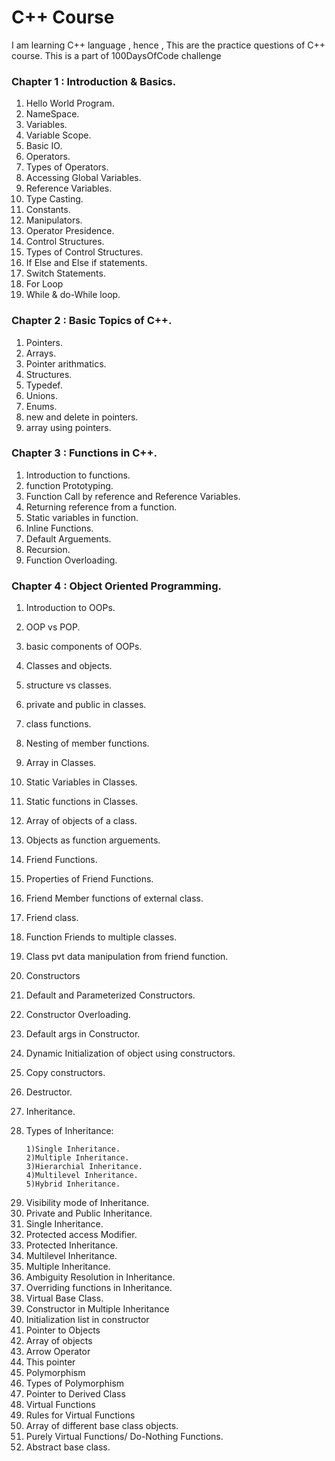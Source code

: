 # C++ Course 
I am learning C++ language , hence , This are the practice questions of C++ course. This is a part of 100DaysOfCode challenge

### Chapter 1 : Introduction & Basics.
  1) Hello World Program.
  2) NameSpace.
  3) Variables.
  4) Variable Scope.
  5) Basic IO.
  6) Operators.
  7) Types of Operators.
  8) Accessing Global Variables.
  9) Reference Variables.
  10) Type Casting.
  11) Constants.
  12) Manipulators.
  13) Operator Presidence.
  14) Control Structures.
  15) Types of Control Structures.
  16) If Else and Else if statements.
  17) Switch Statements.
  18) For Loop
  19) While & do-While loop.

### Chapter 2 : Basic Topics of C++.
  1) Pointers.
  2) Arrays.
  3) Pointer arithmatics.
  4) Structures.
  5) Typedef.
  6) Unions.
  7) Enums.
  8) new and delete in pointers.
  9) array using pointers.
  
### Chapter 3 : Functions in C++.
  1) Introduction to functions.
  2) function Prototyping.
  3) Function Call by reference and Reference Variables.
  4) Returning reference from a function.
  5) Static variables in function.
  6) Inline Functions.
  7) Default Arguements.
  8) Recursion.
  9) Function Overloading.
  
### Chapter 4 : Object Oriented Programming.
  1) Introduction to OOPs.
  2) OOP vs POP.
  3) basic components of OOPs.
  4) Classes and objects.
  5) structure vs classes.
  6) private and public in classes.
  7) class functions.
  8) Nesting of member functions.
  9) Array in Classes.
  10) Static Variables in Classes.
  11) Static functions in Classes.
  12) Array of objects of a class.
  13) Objects as function arguements.
  14) Friend Functions.
  15) Properties of Friend Functions.
  16) Friend Member functions of external class.
  17) Friend class.
  18) Function Friends to multiple classes.
  19) Class pvt data manipulation from friend function.
  20) Constructors
  21) Default and Parameterized Constructors.
  22) Constructor Overloading.
  23) Default args in Constructor.
  24) Dynamic Initialization of object using constructors.
  25) Copy constructors.
  26) Destructor.
  27) Inheritance.
  28) Types of Inheritance:

          1)Single Inheritance.
          2)Multiple Inheritance.
          3)Hierarchial Inheritance.
          4)Multilevel Inheritance.
          5)Hybrid Inheritance.

   29. Visibility mode of Inheritance.
   30. Private and Public Inheritance.
   31. Single Inheritance.
   32. Protected access Modifier.
   33. Protected Inheritance.
   34. Multilevel Inheritance.
   35. Multiple Inheritance.
   36. Ambiguity Resolution in Inheritance.
   37. Overriding functions in Inheritance.
   38. Virtual Base Class.
   39. Constructor in Multiple Inheritance
   40. Initialization list in constructor
   41. Pointer to Objects
   42. Array of objects
   43. Arrow Operator
   44. This pointer
   45. Polymorphism
   46. Types of Polymorphism
   47. Pointer to Derived Class
   48. Virtual Functions
   49. Rules for Virtual Functions
   50. Array of different base class objects.
   51. Purely Virtual Functions/ Do-Nothing Functions.
   52. Abstract base class.
   
